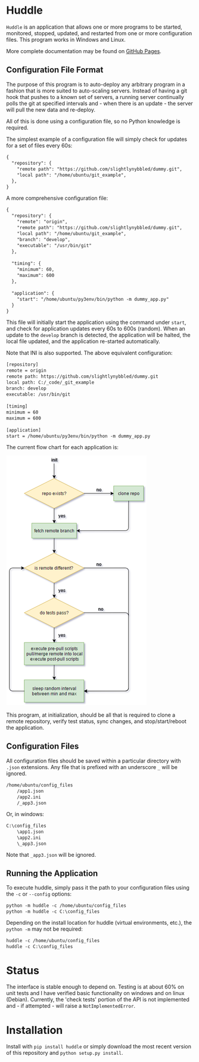 # Huddle

`Huddle` is an application that allows one or more programs to be started, monitored, stopped, updated, and 
restarted from one or more configuration files.  This program works in Windows and Linux.

More complete documentation may be found on [GitHub Pages](https://slightlynybbled.github.io/huddle/).

## Configuration File Format

The purpose of this program is to auto-deploy any arbitrary program in a fashion that is more suited to auto-scaling
servers.  Instead of having a git hook that pushes to a known set of servers, a running server continually polls
the git at specified intervals and - when there is an update - the server will pull the new data and re-deploy.

All of this is done using a configuration file, so no Python knowledge is required.

The simplest example of a configuration file will simply check for updates for a set of files every 60s:

    {
      "repository": {
        "remote path": "https://github.com/slightlynybbled/dummy.git",
        "local path": "/home/ubuntu/git_example",
      },
    }
    
A more comprehensive configuration file:

    {
      "repository": {
        "remote": "origin",
        "remote path": "https://github.com/slightlynybbled/dummy.git",
        "local path": "/home/ubuntu/git_example",
        "branch": "develop",
        "executable": "/usr/bin/git"
      },
    
      "timing": {
        "minimum": 60,
        "maximum": 600
      },
    
      "application": {
        "start": "/home/ubuntu/py3env/bin/python -m dummy_app.py"
      }
    }
    
This file will initially start the application using the command under `start`, and check for application updates
every 60s to 600s (random).  When an update to the `develop` branch is detected, the application will be halted, the
local file updated, and the application re-started automatically.

Note that INI is also supported.  The above equivalent configuration:

    [repository]
    remote = origin
    remote path: https://github.com/slightlynybbled/dummy.git
    local path: C:/_code/_git_example
    branch: develop
    executable: /usr/bin/git
    
    [timing]
    minimum = 60
    maximum = 600
    
    [application]
    start = /home/ubuntu/py3env/bin/python -m dummy_app.py

The current flow chart for each application is:

![flow chart](flow-chart.png)

This program, at initialization, should be all that is required to clone a remote repository, verify test status,
sync changes, and stop/start/reboot the application.

## Configuration Files

All configuration files should be saved within a particular directory with `.json` extensions.  Any file that is
prefixed with an underscore `_` will be ignored.

    /home/ubuntu/config_files
        /app1.json
        /app2.ini
        /_app3.json
        
Or, in windows:

    C:\config_files
        \app1.json
        \app2.ini
        \_app3.json
        
Note that `_app3.json` will be ignored.

## Running the Application

To execute huddle, simply pass it the path to your configuration files using the `-c` or `--config` options:

    python -m huddle -c /home/ubuntu/config_files
    python -m huddle -c C:\config_files
    
Depending on the install location for huddle (virtual environments, etc.), the `python -m` may not be required:

    huddle -c /home/ubuntu/config_files
    huddle -c C:\config_files

# Status

The interface is stable enough to depend on.  Testing is at about 60% on unit tests and I have verified basic
functionality on windows and on linux (Debian).  Currently, the 'check tests' portion of the API is not implemented
and - if attempted - will raise a `NotImplementedError`.

# Installation

Install with `pip install huddle` or simply download the most recent version of this repository and
`python setup.py install`.

